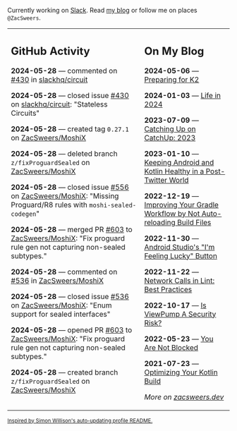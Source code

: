 Currently working on [Slack](https://slack.com/). Read [my blog](https://zacsweers.dev/) or follow me on places `@ZacSweers`.

<table><tr><td valign="top" width="60%">

## GitHub Activity
<!-- githubActivity starts -->
**2024-05-28** — commented on [#430](https://github.com/slackhq/circuit/issues/430#issuecomment-2136135787) in [slackhq/circuit](https://github.com/slackhq/circuit)

**2024-05-28** — closed issue [#430](https://github.com/slackhq/circuit/issues/430) on [slackhq/circuit](https://github.com/slackhq/circuit): "Stateless Circuits"

**2024-05-28** — created tag `0.27.1` on [ZacSweers/MoshiX](https://github.com/ZacSweers/MoshiX)

**2024-05-28** — deleted branch `z/fixProguardSealed` on [ZacSweers/MoshiX](https://github.com/ZacSweers/MoshiX)

**2024-05-28** — closed issue [#556](https://github.com/ZacSweers/MoshiX/issues/556) on [ZacSweers/MoshiX](https://github.com/ZacSweers/MoshiX): "Missing Proguard/R8 rules with `moshi-sealed-codegen`"

**2024-05-28** — merged PR [#603](https://github.com/ZacSweers/MoshiX/pull/603) to [ZacSweers/MoshiX](https://github.com/ZacSweers/MoshiX): "Fix proguard rule gen not capturing non-sealed subtypes."

**2024-05-28** — commented on [#536](https://github.com/ZacSweers/MoshiX/issues/536#issuecomment-2136095075) in [ZacSweers/MoshiX](https://github.com/ZacSweers/MoshiX)

**2024-05-28** — closed issue [#536](https://github.com/ZacSweers/MoshiX/issues/536) on [ZacSweers/MoshiX](https://github.com/ZacSweers/MoshiX): "Enum support for sealed interfaces"

**2024-05-28** — opened PR [#603](https://github.com/ZacSweers/MoshiX/pull/603) to [ZacSweers/MoshiX](https://github.com/ZacSweers/MoshiX): "Fix proguard rule gen not capturing non-sealed subtypes."

**2024-05-28** — created branch `z/fixProguardSealed` on [ZacSweers/MoshiX](https://github.com/ZacSweers/MoshiX)
<!-- githubActivity ends -->
</td><td valign="top" width="40%">

## On My Blog
<!-- blog starts -->
**2024-05-06** — [Preparing for K2](https://www.zacsweers.dev/preparing-for-k2/)

**2024-01-03** — [Life in 2024](https://www.zacsweers.dev/life-in-2024/)

**2023-07-09** — [Catching Up on CatchUp: 2023](https://www.zacsweers.dev/catching-up-on-catchup-2023/)

**2023-01-10** — [Keeping Android and Kotlin Healthy in a Post-Twitter World](https://www.zacsweers.dev/keeping-android-healthy/)

**2022-12-19** — [Improving Your Gradle Workflow by Not Auto-reloading Build Files](https://www.zacsweers.dev/improving-your-workflow-by-not-auto-reloading-build-files/)

**2022-11-30** — [Android Studio's "I'm Feeling Lucky" Button](https://www.zacsweers.dev/android-studios-im-feeling-lucky-button/)

**2022-11-22** — [Network Calls in Lint: Best Practices](https://www.zacsweers.dev/network-calls-in-lint-best-practices/)

**2022-10-17** — [Is ViewPump A Security Risk?](https://www.zacsweers.dev/is-viewpump-a-security-risk/)

**2022-05-23** — [You Are Not Blocked](https://www.zacsweers.dev/you-are-not-blocked/)

**2021-07-23** — [Optimizing Your Kotlin Build](https://www.zacsweers.dev/optimizing-your-kotlin-build/)
<!-- blog ends -->
_More on [zacsweers.dev](https://zacsweers.dev/)_
</td></tr></table>

<sub><a href="https://simonwillison.net/2020/Jul/10/self-updating-profile-readme/">Inspired by Simon Willison's auto-updating profile README.</a></sub>
